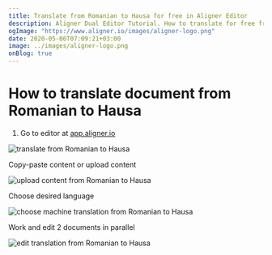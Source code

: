 ```yaml
---
title: Translate from Romanian to Hausa for free in Aligner Editor
description: Aligner Dual Editor Tutorial. How to translate for free from Romanian to Hausa. Aligner is multilingual document management platform. 
ogImage: "https://www.aligner.io/images/aligner-logo.png"
date: 2020-05-06T07:09:21+03:00
image: ../images/aligner-logo.png
onBlog: true
---
```


# How to translate document from Romanian to Hausa

1. Go to editor at [app.aligner.io](https://app.aligner.io "Aligner App web page")

![translate from Romanian to Hausa](../aligner-blank-editor.png "translate from Romanian to Hausa")

Copy-paste content or upload content

![upload content from Romanian to Hausa](../aligner-uploaded-document.png "upload content from Romanian to Hausa")

Choose desired language

![choose machine translation from Romanian to Hausa](../aligner-language-dropdown.png "choose machine translation from Romanian to Hausa")

Work and edit 2 documents in parallel

![edit translation from Romanian to Hausa](../aligner-double-sitded-editor.png "edit translation from Romanian to Hausa")

